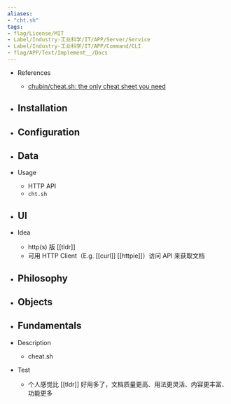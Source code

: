 ```yaml
---
aliases:
- "cht.sh"
tags:
- flag/License/MIT
- Label/Industry-工业科学/IT/APP/Server/Service
- Label/Industry-工业科学/IT/APP/Command/CLI
- flag/APP/Text/Implement__/Docs
---
```


- References
    - [chubin/cheat.sh: the only cheat sheet you need](https://github.com/chubin/cheat.sh)

- Installation
    - 

- Configuration
    - 

- Data
    - 

- Usage
    - HTTP API
    - `cht.sh`

- UI
    - 

- Idea
    - http(s) 版 [[tldr]]
    - 可用 HTTP Client（E.g. [[curl]] [[httpie]]）访问 API 来获取文档

- Philosophy
    - 

- Objects
    - 

- Fundamentals
    - 

- Description
    - cheat.sh

- Test
    - 个人感觉比 [[tldr]] 好用多了，文档质量更高、用法更灵活、内容更丰富、功能更多
